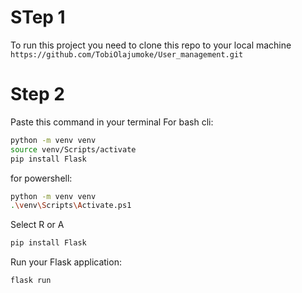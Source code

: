 # STep 1
To run this project you need to clone this repo to your local machine
`https://github.com/TobiOlajumoke/User_management.git`

# Step 2
Paste this command in your terminal 
For bash cli:

```bash
python -m venv venv
source venv/Scripts/activate
pip install Flask
```
for powershell:

```bash
python -m venv venv
.\venv\Scripts\Activate.ps1
```

 Select R or A 

```bash
pip install Flask
```

Run your Flask application:
```bash
flask run
```
